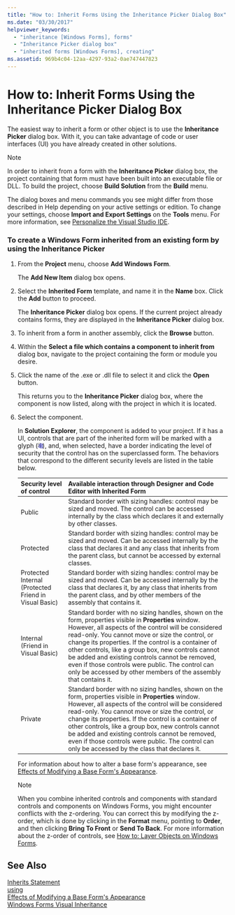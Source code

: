 ```yaml
---
title: "How to: Inherit Forms Using the Inheritance Picker Dialog Box"
ms.date: "03/30/2017"
helpviewer_keywords: 
  - "inheritance [Windows Forms], forms"
  - "Inheritance Picker dialog box"
  - "inherited forms [Windows Forms], creating"
ms.assetid: 969b4c04-12aa-4297-93a2-0ae747447823
---
```

# How to: Inherit Forms Using the Inheritance Picker Dialog Box
The easiest way to inherit a form or other object is to use the **Inheritance Picker** dialog box. With it, you can take advantage of code or user interfaces (UI) you have already created in other solutions.  
  
> [!NOTE]
>  In order to inherit from a form with the **Inheritance Picker** dialog box, the project containing that form must have been built into an executable file or DLL. To build the project, choose **Build Solution** from the **Build** menu.  
>   
>  The dialog boxes and menu commands you see might differ from those described in Help depending on your active settings or edition. To change your settings, choose **Import and Export Settings** on the **Tools** menu. For more information, see [Personalize the Visual Studio IDE](/visualstudio/ide/personalizing-the-visual-studio-ide).  
  
### To create a Windows Form inherited from an existing form by using the Inheritance Picker  
  
1.  From the **Project** menu, choose **Add Windows Form**.  
  
     The **Add New Item** dialog box opens.  
  
2.  Select the **Inherited Form** template, and name it in the **Name** box. Click the **Add** button to proceed.  
  
     The **Inheritance Picker** dialog box opens. If the current project already contains forms, they are displayed in the **Inheritance Picker** dialog box.  
  
3.  To inherit from a form in another assembly, click the **Browse** button.  
  
4.  Within the **Select a file which contains a component to inherit from** dialog box, navigate to the project containing the form or module you desire.  
  
5.  Click the name of the .exe or .dll file to select it and click the **Open** button.  
  
     This returns you to the **Inheritance Picker** dialog box, where the component is now listed, along with the project in which it is located.  
  
6.  Select the component.  
  
     In **Solution Explorer**, the component is added to your project. If it has a UI, controls that are part of the inherited form will be marked with a glyph (![VisualBasicInheritanceSymbol screenshot](../../../../docs/framework/winforms/advanced/media/vbinheritanceglyph.gif "vbInheritanceGlyph")), and, when selected, have a border indicating the level of security that the control has on the superclassed form. The behaviors that correspond to the different security levels are listed in the table below.  
  
    |Security level of control|Available interaction through Designer and Code Editor with Inherited Form|  
    |-------------------------------|--------------------------------------------------------------------------------|  
    |Public|Standard border with sizing handles: control may be sized and moved. The control can be accessed internally by the class which declares it and externally by other classes.|  
    |Protected|Standard border with sizing handles: control may be sized and moved. Can be accessed internally by the class that declares it and any class that inherits from the parent class, but cannot be accessed by external classes.|  
    |Protected Internal (Protected Friend in Visual Basic)|Standard border with sizing handles: control may be sized and moved. Can be accessed internally by the class that declares it, by any class that inherits from the parent class, and by other members of the assembly that contains it.|  
    |Internal (Friend in Visual Basic)|Standard border with no sizing handles, shown on the form, properties visible in **Properties** window. However, all aspects of the control will be considered read-only. You cannot move or size the control, or change its properties. If the control is a container of other controls, like a group box, new controls cannot be added and existing controls cannot be removed, even if those controls were public. The control can only be accessed by other members of the assembly that contains it.|  
    |Private|Standard border with no sizing handles, shown on the form, properties visible in **Properties** window. However, all aspects of the control will be considered read-only. You cannot move or size the control, or change its properties. If the control is a container of other controls, like a group box, new controls cannot be added and existing controls cannot be removed, even if those controls were public. The control can only be accessed by the class that declares it.|  
  
     For information about how to alter a base form's appearance, see [Effects of Modifying a Base Form's Appearance](../../../../docs/framework/winforms/advanced/effects-of-modifying-base-form-appearance.md).  
  
    > [!NOTE]
    >  When you combine inherited controls and components with standard controls and components on Windows Forms, you might encounter conflicts with the z-ordering. You can correct this by modifying the z-order, which is done by clicking in the **Format** menu, pointing to **Order**, and then clicking **Bring To Front** or **Send To Back**. For more information about the z-order of controls, see [How to: Layer Objects on Windows Forms](../../../../docs/framework/winforms/controls/how-to-layer-objects-on-windows-forms.md).  
  
## See Also  
 [Inherits Statement](~/docs/visual-basic/language-reference/statements/inherits-statement.md)  
 [using](~/docs/csharp/language-reference/keywords/using.md)  
 [Effects of Modifying a Base Form's Appearance](../../../../docs/framework/winforms/advanced/effects-of-modifying-base-form-appearance.md)  
 [Windows Forms Visual Inheritance](../../../../docs/framework/winforms/advanced/windows-forms-visual-inheritance.md)
